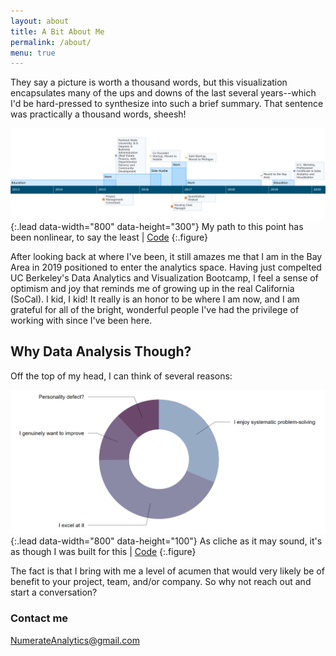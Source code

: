 ```yaml
---
layout: about
title: A Bit About Me
permalink: /about/
menu: true
---
```


They say a picture is worth a thousand words, but this visualization encapsulates many of the ups and downs of the last several years--which I'd be hard-pressed to synthesize into such a brief summary. That sentence was practically a thousand words, sheesh!

![](assets/img/Timeline.png){:.lead data-width="800" data-height="300"}
My path to this point has been nonlinear, to say the least | [Code](https://gist.github.com/nickmccarty/770777de95aacc456fa4860864a9e955)
{:.figure}

After looking back at where I've been, it still amazes me that I am in the Bay Area in 2019 positioned to enter the analytics space. Having just compelted UC Berkeley's Data Analytics and Visualization Bootcamp, I feel a sense of optimism and joy that reminds me of growing up in the real California (SoCal). I kid, I kid! It really is an honor to be where I am now, and I am grateful for all of the bright, wonderful people I've had the privilege of working with since I've been here.

## Why Data Analysis Though?

Off the top of my head, I can think of several reasons:

![](assets/img/Why.png){:.lead data-width="800" data-height="100"}
As cliche as it may sound, it's as though I was built for this | [Code](https://gist.github.com/nickmccarty/9dfe958d700dbb83b5d43c887188ec7a)
{:.figure}

The fact is that I bring with me a level of acumen that would very likely be of benefit to your project, team, and/or company. So why not reach out and start a conversation?

### Contact me

[NumerateAnalytics@gmail.com](mailto:NumerateAnalytics@gmail.com)
